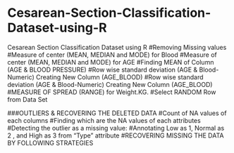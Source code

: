 # Cesarean-Section-Classification-Dataset-using-R
Cesarean Section Classification Dataset using R
#Removing Missing values
#Measure of center (MEAN, MEDIAN and MODE) for Blood
#Measure of center (MEAN, MEDIAN and MODE) for AGE
#Finding MEAN of Column (AGE & BLOOD PRESSURE)
#Row wise standard deviation (AGE & Blood-Numeric) Creating New Column (AGE_BLOOD)
#Row wise standard deviation (AGE & Blood-Numeric) Creating New Column (AGE_BLOOD)
#MEASURE OF SPREAD (RANGE) for Weight.KG.
#Select RANDOM Row from Data Set

###OUTLIERS & RECOVERING THE DELETED DATA
#Count of NA values of each columns
#Finding which are the NA values of each attributes
#Detecting the outlier as a missing value:
#Annotating Low as 1, Normal as 2 , and High as 3 from “Type” attribute
#RECOVERING MISSING THE DATA BY FOLLOWING STRATEGIES
